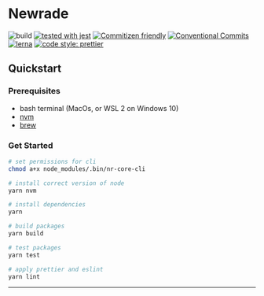 # Newrade

![build](https://github.com/newrade/newrade-core/workflows/build/badge.svg)
[![tested with jest](https://img.shields.io/badge/tested_with-jest-99424f.svg)](https://github.com/facebook/jest)
[![Commitizen friendly](https://img.shields.io/badge/commitizen-friendly-brightgreen.svg)](https://commitizen.github.io/cz-cli/)
[![Conventional Commits](https://img.shields.io/badge/Conventional%20Commits-1.0.0-yellow.svg)](https://conventionalcommits.org)
[![lerna](https://img.shields.io/badge/maintained%20with-lerna-cc00ff.svg)](https://lerna.js.org/)
[![code style: prettier](https://img.shields.io/badge/code_style-prettier-ff69b4.svg)](https://github.com/prettier/prettier)

## Quickstart

### Prerequisites

- bash terminal (MacOs, or WSL 2 on Windows 10)
- [nvm](https://github.com/nvm-sh/nvm)
- [brew](https://brew.sh/)

### Get Started

```bash
# set permissions for cli
chmod a+x node_modules/.bin/nr-core-cli

# install correct version of node
yarn nvm

# install dependencies
yarn

# build packages
yarn build

# test packages
yarn test

# apply prettier and eslint
yarn lint

```

---
